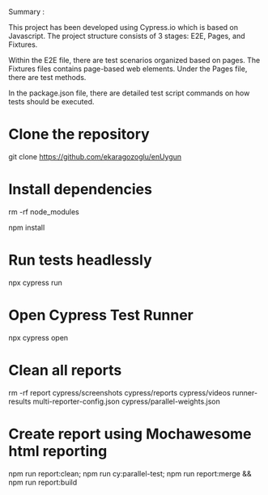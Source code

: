 Summary : 

This project has been developed using Cypress.io which is based on Javascript. The project structure consists of 3 stages: E2E, Pages, and Fixtures.

Within the E2E file, there are test scenarios organized based on pages. The Fixtures files contains page-based web elements. Under the Pages file, there are test methods.

In the package.json file, there are detailed test script commands on how tests should be executed.


# Clone the repository
git clone https://github.com/ekaragozoglu/enUygun

# Install dependencies
rm -rf node_modules

npm install

# Run tests headlessly
npx cypress run 

# Open Cypress Test Runner
npx cypress open 

# Clean all reports
rm -rf report cypress/screenshots cypress/reports cypress/videos runner-results 
multi-reporter-config.json cypress/parallel-weights.json

# Create report using Mochawesome html reporting
npm run report:clean; npm run cy:parallel-test; npm run report:merge && npm run report:build